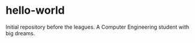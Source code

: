 # hello-world
Initial repository before the leagues.
A Computer Engineering student with big dreams.
